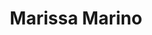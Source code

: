 ---
kind: artist
title: Marissa Marino
type: hair
enquire: noelle.keshishian@starworksgroup.com
instagram_handle: marissa.marino
coming_soon: true
---